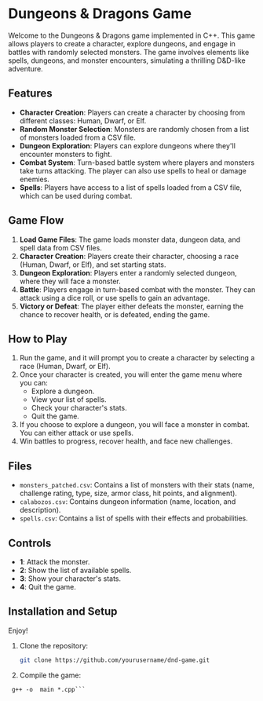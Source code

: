 # Dungeons & Dragons Game

Welcome to the Dungeons & Dragons game implemented in C++. This game allows players to create a character, explore dungeons, and engage in battles with randomly selected monsters. The game involves elements like spells, dungeons, and monster encounters, simulating a thrilling D&D-like adventure.

## Features

- **Character Creation**: Players can create a character by choosing from different classes: Human, Dwarf, or Elf.
- **Random Monster Selection**: Monsters are randomly chosen from a list of monsters loaded from a CSV file.
- **Dungeon Exploration**: Players can explore dungeons where they'll encounter monsters to fight.
- **Combat System**: Turn-based battle system where players and monsters take turns attacking. The player can also use spells to heal or damage enemies.
- **Spells**: Players have access to a list of spells loaded from a CSV file, which can be used during combat.

## Game Flow

1. **Load Game Files**: The game loads monster data, dungeon data, and spell data from CSV files.
2. **Character Creation**: Players create their character, choosing a race (Human, Dwarf, or Elf), and set starting stats.
3. **Dungeon Exploration**: Players enter a randomly selected dungeon, where they will face a monster.
4. **Battle**: Players engage in turn-based combat with the monster. They can attack using a dice roll, or use spells to gain an advantage.
5. **Victory or Defeat**: The player either defeats the monster, earning the chance to recover health, or is defeated, ending the game.

## How to Play

1. Run the game, and it will prompt you to create a character by selecting a race (Human, Dwarf, or Elf).
2. Once your character is created, you will enter the game menu where you can:
   - Explore a dungeon.
   - View your list of spells.
   - Check your character's stats.
   - Quit the game.
3. If you choose to explore a dungeon, you will face a monster in combat. You can either attack or use spells.
4. Win battles to progress, recover health, and face new challenges.

## Files

- `monsters_patched.csv`: Contains a list of monsters with their stats (name, challenge rating, type, size, armor class, hit points, and alignment).
- `calabozos.csv`: Contains dungeon information (name, location, and description).
- `spells.csv`: Contains a list of spells with their effects and probabilities.

## Controls

- **1**: Attack the monster.
- **2**: Show the list of available spells.
- **3**: Show your character's stats.
- **4**: Quit the game.

## Installation and Setup
Enjoy!

1. Clone the repository:
   ```bash
   git clone https://github.com/yourusername/dnd-game.git
2. Compile the game:
 ```
  g++ -o  main *.cpp```


   
